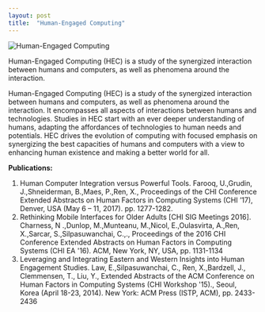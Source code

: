 ```yaml
---
layout: post
title:  "Human-Engaged Computing"
---
```


![ Human-Engaged Computing](https://farm1.staticflickr.com/832/41526360894_47cc5e11e1_b.jpg)

Human-Engaged Computing (HEC) is a study of the synergized interaction between humans and computers, as well as phenomena around the interaction.


Human-Engaged Computing (HEC) is a study of the synergized interaction between humans and computers, as well as phenomena around the interaction. It encompasses all aspects of interactions between humans and technologies. Studies in HEC start with an ever deeper understanding of humans, adapting the affordances of technologies to human needs and potentials. HEC drives the evolution of computing with focused emphasis on synergizing the best capacities of humans and computers with a view to enhancing human existence and making a better world for all.


**Publications:**

1. Human Computer Integration versus Powerful Tools. Farooq, U.,Grudin, J.,Shneiderman, B.,Maes, P.,Ren, X., Proceedings of the CHI Conference Extended Abstracts on Human Factors in Computing Systems (CHI ’17), Denver, USA (May 6 – 11, 2017). pp. 1277-1282.
2. Rethinking Mobile Interfaces for Older Adults [CHI SIG Meetings 2016]. Charness, N .,Dunlop, M.,Munteanu, M.,Nicol, E.,Oulasvirta, A.,Ren, X.,Sarcar, S.,Silpasuwanchai, C.,., Proceedings of the 2016 CHI Conference Extended Abstracts on Human Factors in Computing Systems (CHI EA '16). ACM, New York, NY, USA, pp. 1131-1134
3. Leveraging and Integrating Eastern and Western Insights into Human Engagement Studies. Law, E.,Silpasuwanchai, C., Ren, X.,Bardzell, J., Clemmensen, T., Liu, Y., Extended Abstracts of the ACM Conference on Human Factors in Computing Systems (CHI Workshop '15)., Seoul, Korea (April 18-23, 2014). New York: ACM Press (ISTP, ACM), pp. 2433-2436
